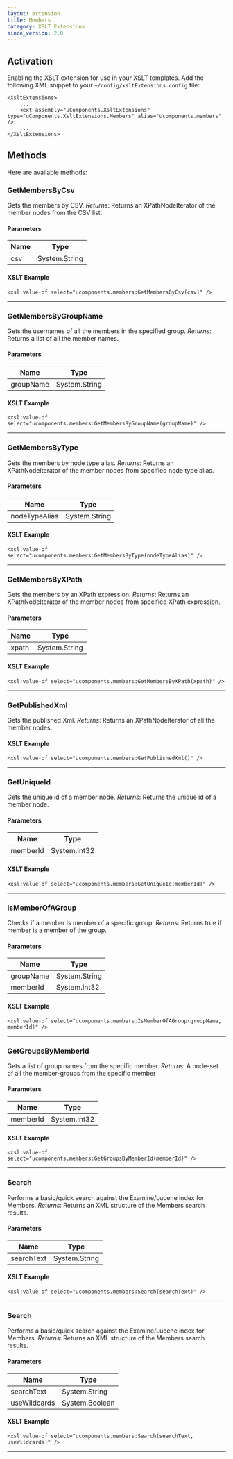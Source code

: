 ```yaml
---
layout: extension
title: Members
category: XSLT Extensions
since_version: 2.0
---
```


## Activation
Enabling the XSLT extension for use in your XSLT templates.
Add the following XML snippet to your `~/config/xsltExtensions.config` file:

	<XsltExtensions>
		...
		<ext assembly="uComponents.XsltExtensions" type="uComponents.XsltExtensions.Members" alias="ucomponents.members" />
		...
	</XsltExtensions>

## Methods
Here are available methods:

### GetMembersByCsv
Gets the members by CSV.
_Returns_: Returns an XPathNodeIterator of the member nodes from the CSV list.

#### Parameters
| Name | Type |
|------|------|
| csv | System.String |

#### XSLT Example

	<xsl:value-of select="ucomponents.members:GetMembersByCsv(csv)" />


*****

### GetMembersByGroupName
Gets the usernames of all the members in the specified group.
_Returns_: Returns a list of all the member names.

#### Parameters
| Name | Type |
|------|------|
| groupName | System.String |

#### XSLT Example

	<xsl:value-of select="ucomponents.members:GetMembersByGroupName(groupName)" />


*****

### GetMembersByType
Gets the members by node type alias.
_Returns_: Returns an XPathNodeIterator of the member nodes from specified node type alias.

#### Parameters
| Name | Type |
|------|------|
| nodeTypeAlias | System.String |

#### XSLT Example

	<xsl:value-of select="ucomponents.members:GetMembersByType(nodeTypeAlias)" />


*****

### GetMembersByXPath
Gets the members by an XPath expression.
_Returns_: Returns an XPathNodeIterator of the member nodes from specified XPath expression.

#### Parameters
| Name | Type |
|------|------|
| xpath | System.String |

#### XSLT Example

	<xsl:value-of select="ucomponents.members:GetMembersByXPath(xpath)" />


*****

### GetPublishedXml
Gets the published Xml.
_Returns_: Returns an XPathNodeIterator of all the member nodes.


#### XSLT Example

	<xsl:value-of select="ucomponents.members:GetPublishedXml()" />


*****

### GetUniqueId
Gets the unique id of a member node.
_Returns_: Returns the unique id of a member node.

#### Parameters
| Name | Type |
|------|------|
| memberId | System.Int32 |

#### XSLT Example

	<xsl:value-of select="ucomponents.members:GetUniqueId(memberId)" />


*****

### IsMemberOfAGroup
Checks if a member is member of a specific group.
_Returns_: Returns true if member is a member of the group.

#### Parameters
| Name | Type |
|------|------|
| groupName | System.String |
| memberId | System.Int32 |

#### XSLT Example

	<xsl:value-of select="ucomponents.members:IsMemberOfAGroup(groupName, memberId)" />


*****

### GetGroupsByMemberId
Gets a list of group names from the specific member.
_Returns_: A node-set of all the member-groups from the specific member

#### Parameters
| Name | Type |
|------|------|
| memberId | System.Int32 |

#### XSLT Example

	<xsl:value-of select="ucomponents.members:GetGroupsByMemberId(memberId)" />


*****

### Search
Performs a basic/quick search against the Examine/Lucene index for Members.
_Returns_: Returns an XML structure of the Members search results.

#### Parameters
| Name | Type |
|------|------|
| searchText | System.String |

#### XSLT Example

	<xsl:value-of select="ucomponents.members:Search(searchText)" />


*****

### Search
Performs a basic/quick search against the Examine/Lucene index for Members.
_Returns_: Returns an XML structure of the Members search results.

#### Parameters
| Name | Type |
|------|------|
| searchText | System.String |
| useWildcards | System.Boolean |

#### XSLT Example

	<xsl:value-of select="ucomponents.members:Search(searchText, useWildcards)" />


*****

